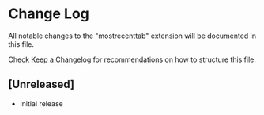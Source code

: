 # Change Log

All notable changes to the "mostrecenttab" extension will be documented in this file.

Check [Keep a Changelog](http://keepachangelog.com/) for recommendations on how to structure this file.

## [Unreleased]

- Initial release